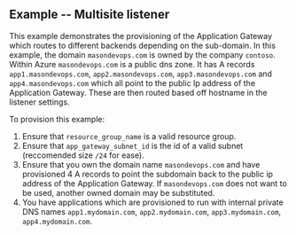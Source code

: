 ## Example -- Multisite listener

This example demonstrates the provisioning of the Application Gateway which routes to different backends depending on the sub-domain. In this example, the domain `masondevops.com` is owned by the company `contoso`. Within Azure `masondevops.com` is a public dns zone. It has A records `app1.masondevops.com`, `app2.masondevops.com`, `app3.masondevops.com` and `app4.masondevops.com` which all point to the public Ip address of the Application Gateway. These are then routed based off hostname in the listener settings.

To provision this example:

1. Ensure that `resource_group_name` is a valid resource group.
1. Ensure that `app_gateway_subnet_id` is the id of a valid subnet (reccomended size `/24` for ease).
1. Ensure that you own the domain name `masondevops.com` and have provisioned 4 A records to point the subdomain back to the public ip address of the Application Gateway. If `masondevops.com` does not want to be used, another owned domain may be substituted.
1. You have applications which are provisioned to run with internal private DNS names `app1.mydomain.com`, `app2.mydomain.com`, `app3.mydomain.com`, `app4.mydomain.com`.
